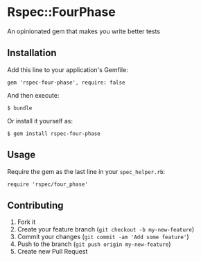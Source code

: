 # Rspec::FourPhase

An opinionated gem that makes you write better tests

## Installation

Add this line to your application's Gemfile:

    gem 'rspec-four-phase', require: false

And then execute:

    $ bundle

Or install it yourself as:

    $ gem install rspec-four-phase

## Usage

Require the gem as the last line in your `spec_helper.rb`:

    require 'rspec/four_phase'

## Contributing

1. Fork it
2. Create your feature branch (`git checkout -b my-new-feature`)
3. Commit your changes (`git commit -am 'Add some feature'`)
4. Push to the branch (`git push origin my-new-feature`)
5. Create new Pull Request
